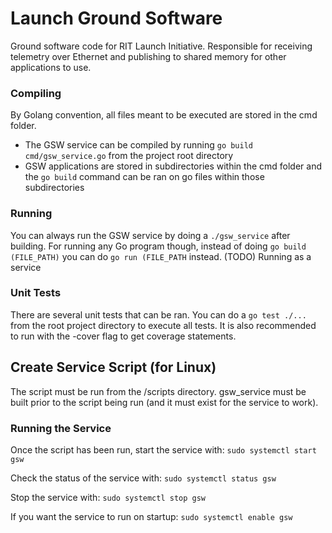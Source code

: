 # Launch Ground Software
Ground software code for RIT Launch Initiative. Responsible for receiving telemetry over Ethernet and publishing to shared memory for other applications to use.

### Compiling
By Golang convention, all files meant to be executed are stored in the cmd folder. 
* The GSW service can be compiled by running `go build cmd/gsw_service.go` from the project root directory
* GSW applications are stored in subdirectories within the cmd folder and the `go build` command can be ran on go files within those subdirectories

### Running
You can always run the GSW service by doing a `./gsw_service` after building. For running any Go program though, instead of doing `go build (FILE_PATH)` you can do `go run (FILE_PATH` instead.
(TODO) Running as a service

### Unit Tests
There are several unit tests that can be ran. You can do a `go test ./...` from the root project directory to execute all tests. It is also recommended to run with the -cover
flag to get coverage statements.

## Create Service Script (for Linux)
The script must be run from the /scripts directory.
gsw_service must be built prior to the script being run (and it must exist for the service to work).

### Running the Service
Once the script has been run, start the service with:
`sudo systemctl start gsw`

Check the status of the service with:
`sudo systemctl status gsw`

Stop the service with:
`sudo systemctl stop gsw`

If you want the service to run on startup:
`sudo systemctl enable gsw`